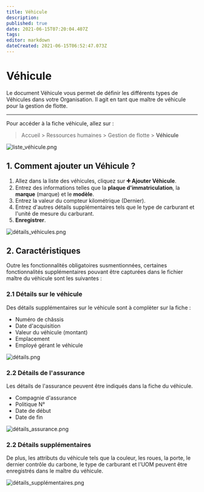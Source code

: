 ```yaml
---
title: Véhicule
description: 
published: true
date: 2021-06-15T07:20:04.407Z
tags: 
editor: markdown
dateCreated: 2021-06-15T06:52:47.073Z
---
```


# Véhicule

Le document Véhicule vous permet de définir les différents types de Véhicules dans votre Organisation. Il agit en tant que maître de véhicule pour la gestion de flotte.

---

Pour accéder à la fiche véhicule, allez sur :

> Accueil > Ressources humaines > Gestion de flotte > **Véhicule**

![liste_véhicule.png](/humains-ressources/vehicle/liste_véhicule.png)

## 1. Comment ajouter un Véhicule ?

1. Allez dans la liste des véhicules, cliquez sur **:heavy_plus_sign: Ajouter Véhicule**.
2. Entrez des informations telles que la **plaque d'immatriculation**, la **marque** (marque) et le **modèle**.
3. Entrez la valeur du compteur kilométrique (Dernier).
4. Entrez d'autres détails supplémentaires tels que le type de carburant et l'unité de mesure du carburant.
5. **Enregistrer**.

![détails_véhicules.png](/humains-ressources/vehicle/détails_véhicules.png)

## 2. Caractéristiques

Outre les fonctionnalités obligatoires susmentionnées, certaines fonctionnalités supplémentaires pouvant être capturées dans le fichier maître du véhicule sont les suivantes :

### 2.1 Détails sur le véhicule

Des détails supplémentaires sur le véhicule sont à complèter sur la fiche :
- Numéro de châssis
- Date d'acquisition
- Valeur du véhicule (montant)
- Emplacement
- Employé gérant le véhicule

![détails.png](/humains-ressources/vehicle/détails.png)

### 2.2 Détails de l'assurance 

Les détails de l'assurance peuvent être indiqués dans la fiche du véhicule.

- Compagnie d'assurance
- Politique N°
- Date de début
- Date de fin

![détails_assurance.png](/humains-ressources/vehicle/détails_assurance.png)

### 2.2 Détails supplémentaires

De plus, les attributs du véhicule tels que la couleur, les roues, la porte, le dernier contrôle du carbone, le type de carburant et l'UOM peuvent être enregistrés dans le maître du véhicule.

![détails_supplémentaires.png](/humains-ressources/vehicle/détails_supplémentaires.png)
